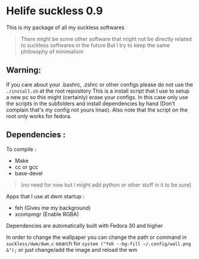# Helife suckless 0.9

This is my package of all my suckless softwares
> There might be some other software that might not be directly related to suckless softwares in the future
> But I try to keep the same philosophy of minimalism

## Warning:
If you care about your .bashrc, .zshrc or other configs please do not use the `./install.sh` at the root repository
This is a install script that I use to setup a new pc so this might (certainly) erase your configs.
In this case only use the scripts in the subfolders and install dependencies by hand (Don't complain that's my config not yours lmao).
Also note that the script on the root only works for fedora.

## Dependencies :

To compile :

- Make
- cc or gcc
- base-devel
> (no need for now but I might add python or other stuff in it to be sure)

Apps that I use at dwm startup :
- feh (Gives me my background)
- xcompmgr (Enable RGBA)

Dependencies are automatically built with Fedora 30 and higher

In order to change the wallpaper you can change the path or command in `suckless/dwm/dwm.c` search for `system ("feh --bg-fill ~/.config/wall.png &");` or just change/add the image and reload the wm
